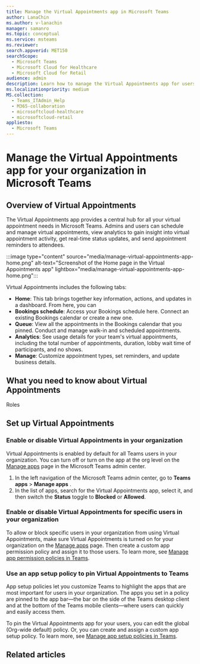 ```yaml
---
title: Manage the Virtual Appointments app in Microsoft Teams
author: LanaChin
ms.author: v-lanachin
manager: samanro
ms.topic: conceptual
ms.service: msteams
ms.reviewer: 
search.appverid: MET150
searchScope:
  - Microsoft Teams
  - Microsoft Cloud for Healthcare
  - Microsoft Cloud for Retail
audience: admin
description: Learn how to manage the Virtual Appointments app for users in your organization.
ms.localizationpriority: medium
MS.collection: 
  - Teams_ITAdmin_Help
  - M365-collaboration
  - microsoftcloud-healthcare
  - microsoftcloud-retail
appliesto: 
  - Microsoft Teams
---
```


# Manage the Virtual Appointments app for your organization in Microsoft Teams

## Overview of Virtual Appointments

The Virtual Appointments app provides a central hub for all your virtual appointment needs in Microsoft Teams. Admins and users can schedule and manage virtual appointments, view analytics to gain insight into virtual appointment activity, get real-time status updates, and send appointment reminders to attendees.

:::image type="content" source="media/manage-virtual-appointments-app-home.png" alt-text="Screenshot of the Home page in the Virtual Appointments app" lightbox="media/manage-virtual-appointments-app-home.png":::

Virtual Appointments includes the following tabs:

- **Home**: This tab brings together key information, actions, and updates in a dashboard. From here, you can
- **Bookings schedule**: Access your Bookings schedule here. Connect an existing Bookings calendar or create a new one.
- **Queue**: View all the appointments in the Bookings calendar that you pinned. Conduct and manage walk-in and scheduled appointments.
- **Analytics**: See usage details for your team's virtual appointments, including the total number of appointments, duration, lobby wait time of participants, and no shows.
- **Manage**: Customize appointment types, set reminders, and update business details.

## What you need to know about Virtual Appointments

Roles


## Set up Virtual Appointments

### Enable or disable Virtual Appointments in your organization

Virtual Appointments is enabled by default for all Teams users in your organization. You can turn off or turn on the app at the org level on the [Manage apps](manage-apps.md) page in the Microsoft Teams admin center.

1. In the left navigation of the Microsoft Teams admin center, go to **Teams apps** > **Manage apps** .
2. In the list of apps, search for the Virtual Appointments app, select it, and then switch the **Status** toggle to **Blocked** or **Allowed**.

### Enable or disable Virtual Appointments for specific users in your organization

To allow or block specific users in your organization from using Virtual Appointments, make sure Virtual Appointments is turned on for your organization on the [Manage apps](manage-apps.md) page. Then create a custom app permission policy and assign it to those users. To learn more, see [Manage app permission policies in Teams](teams-app-permission-policies.md).

### Use an app setup policy to pin Virtual Appointments to Teams

App setup policies let you customize Teams to highlight the apps that are most important for users in your organization. The apps you set in a policy are pinned to the app bar—the bar on the side of the Teams desktop client and at the bottom of the Teams mobile clients—where users can quickly and easily access them.

To pin the Virtual Appointments app for your users, you can edit the global (Org-wide default) policy. Or, you can create and assign a custom app setup policy. To learn more, see [Manage app setup policies in Teams](teams-app-setup-policies.md).

## Related articles